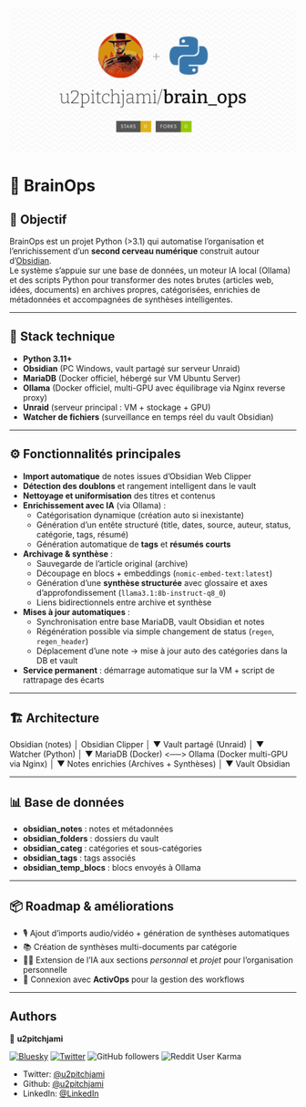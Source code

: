 ![Projet Logo](brain_ops.svg)

# 🧠 BrainOps

## 🚀 Objectif
BrainOps est un projet Python (>3.1) qui automatise l’organisation et l’enrichissement d’un **second cerveau numérique** construit autour d’[Obsidian](https://obsidian.md).  
Le système s’appuie sur une base de données, un moteur IA local (Ollama) et des scripts Python pour transformer des notes brutes (articles web, idées, documents) en archives propres, catégorisées, enrichies de métadonnées et accompagnées de synthèses intelligentes.

---

## 🧰 Stack technique
- **Python 3.11+**
- **Obsidian** (PC Windows, vault partagé sur serveur Unraid)
- **MariaDB** (Docker officiel, hébergé sur VM Ubuntu Server)
- **Ollama** (Docker officiel, multi-GPU avec équilibrage via Nginx reverse proxy)
- **Unraid** (serveur principal : VM + stockage + GPU)
- **Watcher de fichiers** (surveillance en temps réel du vault Obsidian)

---

## ⚙️ Fonctionnalités principales
- **Import automatique** de notes issues d’Obsidian Web Clipper  
- **Détection des doublons** et rangement intelligent dans le vault  
- **Nettoyage et uniformisation** des titres et contenus  
- **Enrichissement avec IA** (via Ollama) :
  - Catégorisation dynamique (création auto si inexistante)
  - Génération d’un entête structuré (title, dates, source, auteur, status, catégorie, tags, résumé)
  - Génération automatique de **tags** et **résumés courts**
- **Archivage & synthèse** :
  - Sauvegarde de l’article original (archive)
  - Découpage en blocs + embeddings (`nomic-embed-text:latest`)
  - Génération d’une **synthèse structurée** avec glossaire et axes d’approfondissement (`llama3.1:8b-instruct-q8_0`)
  - Liens bidirectionnels entre archive et synthèse
- **Mises à jour automatiques** :
  - Synchronisation entre base MariaDB, vault Obsidian et notes
  - Régénération possible via simple changement de status (`regen`, `regen_header`)
  - Déplacement d’une note → mise à jour auto des catégories dans la DB et vault
- **Service permanent** : démarrage automatique sur la VM + script de rattrapage des écarts

---

## 🏗️ Architecture

Obsidian (notes) 
       │
Obsidian Clipper
       │
       ▼
Vault partagé (Unraid)
       │
       ▼
Watcher (Python)
       │
       ▼
MariaDB (Docker) <──> Ollama (Docker multi-GPU via Nginx)
       │
       ▼
Notes enrichies (Archives + Synthèses)
       │
       ▼
Vault Obsidian

---

## 📊 Base de données
- **obsidian_notes** : notes et métadonnées  
- **obsidian_folders** : dossiers du vault  
- **obsidian_categ** : catégories et sous-catégories  
- **obsidian_tags** : tags associés  
- **obsidian_temp_blocs** : blocs envoyés à Ollama  

---

## 📦 Roadmap & améliorations
- 🎙️ Ajout d’imports audio/vidéo + génération de synthèses automatiques  
- 📚 Création de synthèses multi-documents par catégorie  
- 🧑‍💼 Extension de l’IA aux sections *personnal* et *projet* pour l’organisation personnelle  
- 🔗 Connexion avec **ActivOps** pour la gestion des workflows  

---

## Authors

👤 **u2pitchjami**

[![Bluesky](https://img.shields.io/badge/Bluesky-Follow-blue?logo=bluesky)](https://bsky.app/profile/u2pitchjami.bsky.social)
[![Twitter](https://img.shields.io/twitter/follow/u2pitchjami.svg?style=social)](https://twitter.com/u2pitchjami)
![GitHub followers](https://img.shields.io/github/followers/u2pitchjami)
![Reddit User Karma](https://img.shields.io/reddit/user-karma/combined/u2pitchjami)

* Twitter: [@u2pitchjami](https://twitter.com/u2pitchjami)
* Github: [@u2pitchjami](https://github.com/u2pitchjami)
* LinkedIn: [@LinkedIn](https://linkedin.com/in/thierry-beugnet-a7761672)
